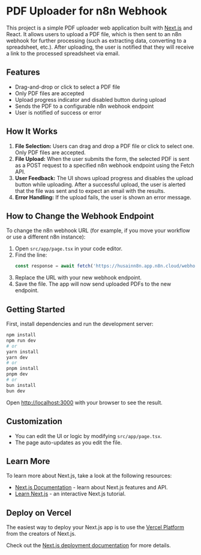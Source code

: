 # PDF Uploader for n8n Webhook

This project is a simple PDF uploader web application built with [Next.js](https://nextjs.org) and React. It allows users to upload a PDF file, which is then sent to an n8n webhook for further processing (such as extracting data, converting to a spreadsheet, etc.). After uploading, the user is notified that they will receive a link to the processed spreadsheet via email.

## Features
- Drag-and-drop or click to select a PDF file
- Only PDF files are accepted
- Upload progress indicator and disabled button during upload
- Sends the PDF to a configurable n8n webhook endpoint
- User is notified of success or error

## How It Works
1. **File Selection:** Users can drag and drop a PDF file or click to select one. Only PDF files are accepted.
2. **File Upload:** When the user submits the form, the selected PDF is sent as a POST request to a specified n8n webhook endpoint using the Fetch API.
3. **User Feedback:** The UI shows upload progress and disables the upload button while uploading. After a successful upload, the user is alerted that the file was sent and to expect an email with the results.
4. **Error Handling:** If the upload fails, the user is shown an error message.

## How to Change the Webhook Endpoint
To change the n8n webhook URL (for example, if you move your workflow or use a different n8n instance):

1. Open `src/app/page.tsx` in your code editor.
2. Find the line:
   ```js
   const response = await fetch('https://husainn8n.app.n8n.cloud/webhook/upload-invoice', {
   ```
3. Replace the URL with your new webhook endpoint.
4. Save the file. The app will now send uploaded PDFs to the new endpoint.

## Getting Started

First, install dependencies and run the development server:

```bash
npm install
npm run dev
# or
yarn install
yarn dev
# or
pnpm install
pnpm dev
# or
bun install
bun dev
```

Open [http://localhost:3000](http://localhost:3000) with your browser to see the result.

## Customization
- You can edit the UI or logic by modifying `src/app/page.tsx`.
- The page auto-updates as you edit the file.

## Learn More

To learn more about Next.js, take a look at the following resources:

- [Next.js Documentation](https://nextjs.org/docs) - learn about Next.js features and API.
- [Learn Next.js](https://nextjs.org/learn) - an interactive Next.js tutorial.

## Deploy on Vercel

The easiest way to deploy your Next.js app is to use the [Vercel Platform](https://vercel.com/new?utm_medium=default-template&filter=next.js&utm_source=create-next-app&utm_campaign=create-next-app-readme) from the creators of Next.js.

Check out the [Next.js deployment documentation](https://nextjs.org/docs/app/building-your-application/deploying) for more details.
